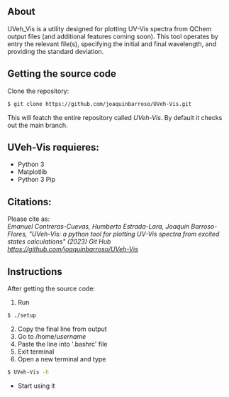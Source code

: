 ## About
UVeh_Vis is a utility designed for plotting UV-Vis spectra from QChem output files (and additional features coming soon). This tool operates by entry the relevant file(s), specifying the initial and final wavelength, and providing the standard deviation.

## Getting the source code

Clone the repository:
```bash
$ git clone https://github.com/joaquinbarroso/UVeh-Vis.git
```

This will featch the entire repository called *UVeh-Vis*. 
By default it checks out the main branch.

## UVeh-Vis requieres:
- Python 3
- Matplotlib
- Python 3 Pip

## Citations:
Please cite as:  
*Emanuel Contreras-Cuevas, Humberto Estrada-Lara, Joaquín Barroso-Flores, "UVeh-Vis: a python tool for plotting UV-Vis spectra from excited states calculations" (2023) Git Hub https://github.com/joaquinbarroso/UVeh-Vis*

## Instructions
After getting the source code: 
1. Run
```bash
$ ./setup
```
2. Copy the final line from output
3. Go to /home/_username_
4. Paste the line into '.bashrc' file
5. Exit terminal
6. Open a new terminal and type
```bash
$ UVeh-Vis -h
```
+ Start using it

